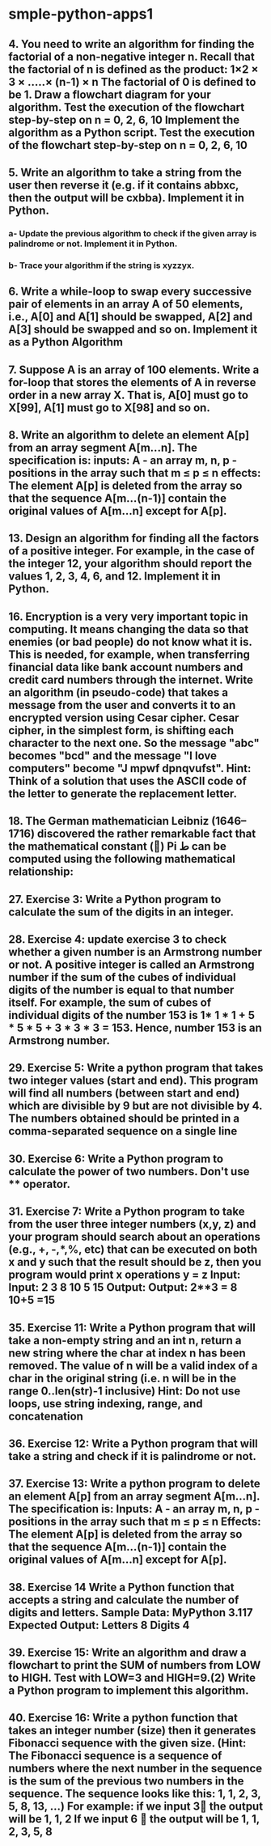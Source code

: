 # smple-python-apps1

## 4. You need to write an algorithm for finding the factorial of a non-negative integer n. Recall that the factorial of n is defined as the product: 1×2 × 3 × …..× (n-1) × n The factorial of 0 is defined to be 1. Draw a flowchart diagram for your algorithm. Test the execution of the flowchart step-by-step on n = 0, 2, 6, 10 Implement the algorithm as a Python script. Test the execution of the flowchart step-by-step on n = 0, 2, 6, 10

## 5. Write an algorithm to take a string from the user then reverse it (e.g. if it contains abbxc, then the output will be cxbba). Implement it in Python.
  ### a- Update the previous algorithm to check if the given array is palindrome or not. Implement it in Python.
  ### b- Trace your algorithm if the string is xyzzyx.
## 6. Write a while-loop to swap every successive pair of elements in an array A of 50 elements, i.e., A[0] and A[1] should be swapped, A[2] and A[3] should be swapped and so on. Implement it as a Python Algorithm

## 7. Suppose A is an array of 100 elements. Write a for-loop that stores the elements of A in reverse order in a new array X. That is, A[0] must go to X[99], A[1] must go to X[98] and so on.

## 8. Write an algorithm to delete an element A[p] from an array segment A[m...n]. The specification is: inputs: A - an array m, n, p - positions in the array such that m ≤ p ≤ n effects: The element A[p] is deleted from the array so that the sequence A[m…(n-1)] contain the original values of A[m…n] except for A[p].

## 13. Design an algorithm for finding all the factors of a positive integer. For example, in the case of the integer 12, your algorithm should report the values 1, 2, 3, 4, 6, and 12. Implement it in Python.

## 16. Encryption is a very very important topic in computing. It means changing the data so that enemies (or bad people) do not know what it is. This is needed, for example, when transferring financial data like bank account numbers and credit card numbers through the internet. Write an algorithm (in pseudo-code) that takes a message from the user and converts it to an encrypted version using Cesar cipher. Cesar cipher, in the simplest form, is shifting each character to the next one. So the message "abc" becomes "bcd" and the message "I love computers" become "J mpwf dpnqvufst". Hint: Think of a solution that uses the ASCII code of the letter to generate the replacement letter.

## 18. The German mathematician Leibniz (1646–1716) discovered the rather remarkable fact that the mathematical constant () Pi ط can be computed using the following mathematical relationship:

## 27. Exercise 3: Write a Python program to calculate the sum of the digits in an integer.

## 28. Exercise 4: update exercise 3 to check whether a given number is an Armstrong number or not. A positive integer is called an Armstrong number if the sum of the cubes of individual digits of the number is equal to that number itself. For example, the sum of cubes of individual digits of the number 153 is 1* 1 * 1 + 5 * 5 * 5 + 3 * 3 * 3 = 153. Hence, number 153 is an Armstrong number.

## 29. Exercise 5: Write a python program that takes two integer values (start and end). This program will find all numbers (between start and end) which are divisible by 9 but are not divisible by 4. The numbers obtained should be printed in a comma-separated sequence on a single line

## 30. Exercise 6: Write a Python program to calculate the power of two numbers. Don't use ** operator.

## 31. Exercise 7: Write a Python program to take from the user three integer numbers (x,y, z) and your program should search about an operations (e.g., +, -,*,%, etc) that can be executed on both x and y such that the result should be z, then you program would print x operations y = z Input: Input: 2 3 8 10 5 15 Output: Output: 2**3 = 8 10+5 =15

## 35. Exercise 11: Write a Python program that will take a non-empty string and an int n, return a new string where the char at index n has been removed. The value of n will be a valid index of a char in the original string (i.e. n will be in the range 0..len(str)-1 inclusive) Hint: Do not use loops, use string indexing, range, and concatenation

## 36. Exercise 12: Write a Python program that will take a string and check if it is palindrome or not.

## 37. Exercise 13: Write a python program to delete an element A[p] from an array segment A[m...n]. The specification is: Inputs: A - an array m, n, p - positions in the array such that m ≤ p ≤ n Effects: The element A[p] is deleted from the array so that the sequence A[m…(n-1)] contain the original values of A[m…n] except for A[p].

## 38. Exercise 14 Write a Python function that accepts a string and calculate the number of digits and letters. Sample Data: MyPython 3.117 Expected Output: Letters 8 Digits 4

## 39. Exercise 15: Write an algorithm and draw a flowchart to print the SUM of numbers from LOW to HIGH. Test with LOW=3 and HIGH=9.(2) Write a Python program to implement this algorithm.

## 40. Exercise 16: Write a python function that takes an integer number (size) then it generates Fibonacci sequence with the given size. (Hint: The Fibonacci sequence is a sequence of numbers where the next number in the sequence is the sum of the previous two numbers in the sequence. The sequence looks like this: 1, 1, 2, 3, 5, 8, 13, …) For example: if we input 3 the output will be 1, 1, 2 If we input 6  the output will be 1, 1, 2, 3, 5, 8
